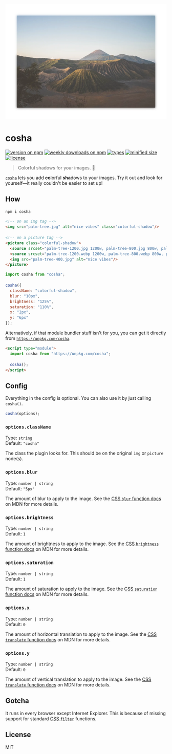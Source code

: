 <p align="center">
  <img src="sample.webp" width="600">
</p>

# cosha

[![version on npm](https://badgen.net/npm/v/cosha)](https://www.npmjs.com/package/cosha)
[![weekly downloads on npm](https://badgen.net/npm/dw/cosha)](https://www.npmjs.com/package/cosha)
[![types](https://badgen.net/npm/types/cosha)](https://www.npmjs.com/package/cosha)
[![minified size](https://badgen.net/bundlephobia/minzip/cosha)](https://bundlephobia.com/package/cosha)
[![license](https://badgen.net/npm/license/cosha)](https://github.com/robinloeffel/cosha/blob/main/license.txt)

> Colorful shadows for your images. 🎨

[`cosha`](https://npm.robinloeffel.ch/cosha) lets you add **co**lorful **sha**dows to your images. Try it out and look for yourself—it really couldn't be easier to set up!

## How

```bash
npm i cosha
```

```html
<!-- on an img tag -->
<img src="palm-tree.jpg" alt="nice vibes" class="colorful-shadow"/>

<!-- on a picture tag -->
<picture class="colorful-shadow">
  <source srcset="palm-tree-1200.jpg 1200w, palm-tree-800.jpg 800w, palm-tree-400.jpg 400w" type="image/jpeg">
  <source srcset="palm-tree-1200.webp 1200w, palm-tree-800.webp 800w, palm-tree-400.webp 400w" type="image/webp">
  <img src="palm-tree-400.jpg" alt="nice vibes"/>
</picture>
```

```js
import cosha from "cosha";

cosha({
  className: "colorful-shadow",
  blur: "10px",
  brightness: "125%",
  saturation: "110%",
  x: "2px",
  y: "6px"
});
```

Alternatively, if that module bundler stuff isn't for you, you can get it directly from [`https://unpkg.com/cosha`](https://unpkg.com/cosha).

```html
<script type="module">
  import cosha from "https://unpkg.com/cosha";

  cosha();
</script>
```

## Config

Everything in the config is optional. You can also use it by just calling `cosha()`.

```js
cosha(options);
```

### `options.className`

Type: `string`<br>
Default: `"cosha"`

The class the plugin looks for. This should be on the original `img` or `picture` node(s).

### `options.blur`

Type: `number | string`<br>
Default: `"5px"`

The amount of blur to apply to the image. See the [CSS `blur` function docs](https://developer.mozilla.org/en-US/docs/Web/CSS/filter-function/blur) on MDN for more details.

### `options.brightness`

Type: `number | string`<br>
Default: `1`

The amount of brightness to apply to the image. See the [CSS `brightness` function docs](https://developer.mozilla.org/en-US/docs/Web/CSS/filter-function/brightness) on MDN for more details.

### `options.saturation`

Type: `number | string`<br>
Default: `1`

The amount of saturation to apply to the image. See the [CSS `saturation` function docs](https://developer.mozilla.org/en-US/docs/Web/CSS/filter-function/saturation) on MDN for more details.

### `options.x`

Type: `number | string`<br>
Default: `0`

The amount of horizontal translation to apply to the image. See the [CSS `translate` function docs](https://developer.mozilla.org/en-US/docs/Web/CSS/transform-function/translate) on MDN for more details.

### `options.y`

Type: `number | string`<br>
Default: `0`

The amount of vertical translation to apply to the image. See the [CSS `translate` function docs](https://developer.mozilla.org/en-US/docs/Web/CSS/transform-function/translate) on MDN for more details.

## Gotcha

It runs in every browser except Internet Explorer. This is because of missing support for standard [CSS `filter`](https://developer.mozilla.org/en-US/docs/Web/CSS/filter#Browser_compatibility) functions.

## License

MIT
